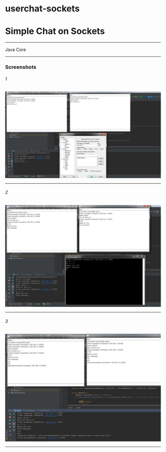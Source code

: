 # userchat-sockets

# Simple Chat on Sockets

<hr>
Java Core
<hr>

### Screenshots

###### 1
![alt-текст](https://github.com/MaximBubnov/userchat-sockets/blob/master/userchat/main1.jpg "главная страница")
<hr>

###### 2
![alt-текст](https://github.com/MaximBubnov/userchat-sockets/blob/master/userchat/main2.jpg "главная страница")
<hr>

###### 3
![alt-текст](https://github.com/MaximBubnov/userchat-sockets/blob/master/userchat/main3.jpg "главная страница")
<hr>
